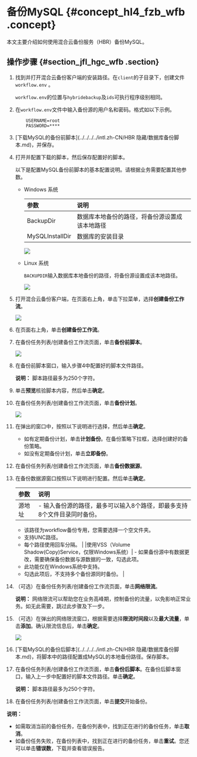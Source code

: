 # 备份MySQL {#concept_hl4_fzb_wfb .concept}

本文主要介绍如何使用混合云备份服务（HBR）备份MySQL。

## 操作步骤 {#section_jfl_hgc_wfb .section}

1.  找到并打开混合云备份客户端的安装路径。在`client`的子目录下，创建文件`workflow.env` 。

    `workflow.env`的位置与`hybridebackup`及`ids`可执行程序级别相同。

2.  在`workflow.env`文件中输入备份源的用户名和密码。格式如以下示例。

    ```
    	USERNAME=root
    	PASSWORD=****
    ```

3.  [下载MySQL的备份前脚本](../../../../intl.zh-CN/HBR 隐藏/数据库备份脚本.md)，并保存。

4.  打开并配置下载的脚本，然后保存配置好的脚本。

    以下是配置MySQL备份前脚本的基本配置说明。请根据业务需要配置其他参数。

    -   Windows 系统

        |参数|说明|
        |:-|:-|
        |BackupDir|数据库本地备份的路径，将备份源设置成该本地路径|
        |MySQLInstallDir|数据库的安装目录|

        ![](http://static-aliyun-doc.oss-cn-hangzhou.aliyuncs.com/assets/img/64607/154279319432597_zh-CN.png)

    -   Linux 系统

        `BACKUPDIR`输入数据库本地备份的路径，将备份源设置成该本地路径。

        ![](http://static-aliyun-doc.oss-cn-hangzhou.aliyuncs.com/assets/img/64607/154279319432598_zh-CN.png)

5.  打开混合云备份客户端，在页面右上角，单击下拉菜单，选择**创建备份工作流**。

    ![](http://static-aliyun-doc.oss-cn-hangzhou.aliyuncs.com/assets/img/64607/154279319432595_zh-CN.png)

6.  在页面右上角，单击**创建备份工作流**。

7.  在备份任务列表/创建备份工作流页面，单击**备份前脚本**。

    ![](http://static-aliyun-doc.oss-cn-hangzhou.aliyuncs.com/assets/img/64539/154279319532506_zh-CN.png)

8.  在备份前脚本窗口，输入步骤4中配置好的脚本文件路径。

    **说明：** 脚本路径最多为250个字符。

9.  单击**预览**核验脚本内容，然后单击**确定**。

10. 在备份任务列表/创建备份工作流页面，单击**备份计划**。

    ![](http://static-aliyun-doc.oss-cn-hangzhou.aliyuncs.com/assets/img/64539/154279319532522_zh-CN.png)

11. 在弹出的窗口中，按照以下说明进行选择，然后单击**确定**。

    -   如有定期备份计划，单击**计划备份**。在备份策略下拉框，选择创建好的备份策略。
    -   如没有定期备份计划，单击**立即备份**。
12. 在备份任务列表/创建备份工作流页面，单击**备份数据源**。

13. 在备份数据源窗口按照以下说明进行配置。然后单击**确定**。

    |参数|说明|
    |:-|:-|
    |源地址|     -   输入备份源的路径，最多可以输入8个路径，即最多支持8个文件目录同时备份。
    -   该路径为workflow备份专用，您需要选择一个空文件夹。
    -   支持UNC路径。
    -   每个路径使用回车分隔。
 |
    |使用VSS（Volume Shadow\(Copy\)Service，仅限Windows系统）|     -   如果备份源中有数据更改，需要确保备份数据与源数据的一致，勾选此项。
    -   此功能仅在Windows系统中支持。
    -   勾选此项后，不支持多个备份源同时备份。
 |

14. （可选）在备份任务列表/创建备份工作流页面，单击**网络限流**。

    **说明：** 网络限流可以帮助您在业务高峰期，控制备份的流量，以免影响正常业务。如无此需要，跳过此步骤及下一步。

15. （可选）在弹出的网络限流窗口，根据需要选择**限流时间段**以及**最大流量**，单击**添加**。确认限流信息后，单击**确定**。

    ![](http://static-aliyun-doc.oss-cn-hangzhou.aliyuncs.com/assets/img/64539/154279319532524_zh-CN.png)

16. [下载MySQL的备份后脚本](../../../../intl.zh-CN/HBR 隐藏/数据库备份脚本.md)，将脚本中的路径配置成MySQL的本地备份路径。保存脚本。

17. 在备份任务列表/创建备份工作流页面，单击**备份后脚本**。在备份后脚本窗口，输入上一步中配置好的脚本文件路径。单击**确定**。

    **说明：** 脚本路径最多为250个字符。

18. 在备份任务列表/创建备份工作流页面，单击**提交**开始备份。


**说明：** 

-   如需取消当前的备份任务，在备份列表中，找到正在进行的备份任务，单击**取消**。
-   如备份任务失败，在备份列表中，找到正在进行的备份任务，单击**重试**。您还可以单击**错误数**，下载并查看错误报告。

 

